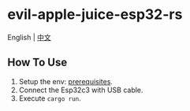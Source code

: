 # evil-apple-juice-esp32-rs

English | [中文](README_cn.md)

## How To Use
1. Setup the env: [prerequisites](https://github.com/esp-rs/esp-idf-template#prerequisites).
2. Connect the Esp32c3 with USB cable.
3. Execute `cargo run`.